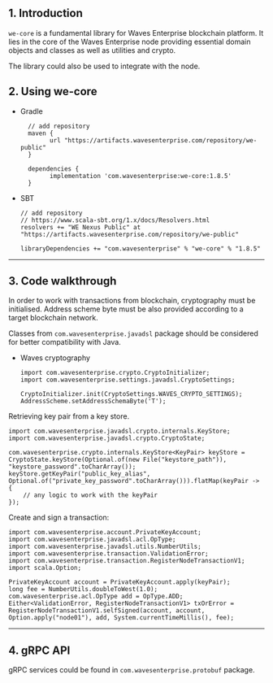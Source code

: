 ## 1. Introduction

`we-core` is a fundamental library for Waves Enterprise blockchain platform. It lies in the core of the Waves Enterprise node providing essential domain objects and classes as well as utilities and crypto.

The library could also be used to integrate with the node.

## 2. Using we-core
* Gradle

        // add repository
        maven {
              url "https://artifacts.wavesenterprise.com/repository/we-public"
        }

        dependencies {
              implementation 'com.wavesenterprise:we-core:1.8.5'
        }
* SBT

      // add repository
      // https://www.scala-sbt.org/1.x/docs/Resolvers.html
      resolvers += "WE Nexus Public" at "https://artifacts.wavesenterprise.com/repository/we-public"

      libraryDependencies += "com.wavesenterprise" % "we-core" % "1.8.5"
---
## 3. Code walkthrough

In order to work with transactions from blockchain, cryptography must be initialised. Address scheme byte must be also provided according to a target blockchain network.

Classes from `com.wavesenterprise.javadsl` package should be considered for better compatibility with Java.

* Waves cryptography

      import com.wavesenterprise.crypto.CryptoInitializer;
      import com.wavesenterprise.settings.javadsl.CryptoSettings;

      CryptoInitializer.init(CryptoSettings.WAVES_CRYPTO_SETTINGS);
      AddressScheme.setAddressSchemaByte('T');

Retrieving key pair from a key store.

    import com.wavesenterprise.javadsl.crypto.internals.KeyStore;
    import com.wavesenterprise.javadsl.crypto.CryptoState;

    com.wavesenterprise.crypto.internals.KeyStore<KeyPair> keyStore = CryptoState.keyStore(Optional.of(new File("keystore_path")), "keystore_password".toCharArray());
    keyStore.getKeyPair("public_key_alias", Optional.of("private_key_password".toCharArray())).flatMap(keyPair -> {
        // any logic to work with the keyPair
    });

Create and sign a transaction:

    import com.wavesenterprise.account.PrivateKeyAccount;
    import com.wavesenterprise.javadsl.acl.OpType;
    import com.wavesenterprise.javadsl.utils.NumberUtils;
    import com.wavesenterprise.transaction.ValidationError;
    import com.wavesenterprise.transaction.RegisterNodeTransactionV1;
    import scala.Option;

    PrivateKeyAccount account = PrivateKeyAccount.apply(keyPair);
    long fee = NumberUtils.doubleToWest(1.0);
    com.wavesenterprise.acl.OpType add = OpType.ADD;
    Either<ValidationError, RegisterNodeTransactionV1> txOrError = RegisterNodeTransactionV1.selfSigned(account, account, Option.apply("node01"), add, System.currentTimeMillis(), fee);
---
## 4. gRPC API

gRPC services could be found in `com.wavesenterprise.protobuf` package.
